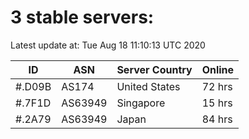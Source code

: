 # 3 stable servers:

Latest update at: Tue Aug 18 11:10:13 UTC 2020

| ID | ASN | Server Country | Online |
| -- | --- | -------------- | ------ |
| #.D09B | AS174 | United States | 72 hrs |
| #.7F1D | AS63949 | Singapore | 15 hrs |
| #.2A79 | AS63949 | Japan | 84 hrs |


